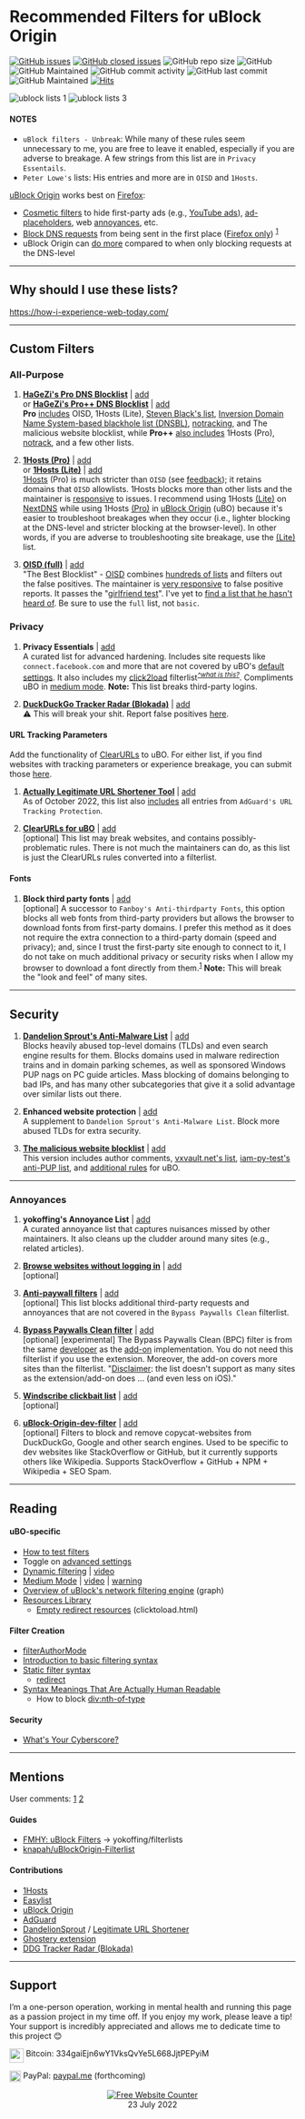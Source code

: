 # Recommended Filters for uBlock Origin

[![GitHub issues](https://img.shields.io/github/issues/yokoffing/filterlists)](https://github.com/yokoffing/filterlists/issues)
[![GitHub closed issues](https://badgen.net/github/closed-issues/yokoffing/filterlists?color=green)](https://github.com/yokoffing/filterlists/issues?q=is%3Aissue+is%3Aclosed)
![GitHub repo size](https://img.shields.io/github/repo-size/yokoffing/filterlists)
![GitHub](https://img.shields.io/github/license/yokoffing/filterlists?color=blue)
![GitHub Maintained](https://img.shields.io/badge/Open%20Source-Yes-green)
![GitHub commit activity](https://img.shields.io/github/commit-activity/y/yokoffing/filterlists)
![GitHub last commit](https://img.shields.io/github/last-commit/yokoffing/filterlists)
![GitHub Maintained](https://img.shields.io/badge/maintained-yes-green)
[![Hits](https://hits.seeyoufarm.com/api/count/incr/badge.svg?url=https%3A%2F%2Fgithub.com%2Fyokoffing%2Ffilterlists&count_bg=%2379C83D&title_bg=%23555555&icon=&icon_color=%23E7E7E7&title=hits&edge_flat=false)](https://hits.seeyoufarm.com)

![ublock lists 1](https://user-images.githubusercontent.com/11689349/193416193-9909ff8a-5e2c-4213-b151-e8d5f687d63f.png)
![ublock lists 3](https://user-images.githubusercontent.com/11689349/193416253-b89a2e66-b335-4dbb-a243-82e571beaf64.png)


#### NOTES
 - `uBlock filters - Unbreak`: While many of these rules seem unnecessary to me, you are free to leave it enabled, especially if you are adverse to breakage. A few strings from this list are in `Privacy Essentails`.
 - `Peter Lowe's` lists: His entries and more are in `OISD` and `1Hosts`.
 
[uBlock Origin](https://addons.mozilla.org/blog/ublock-origin-everything-you-need-to-know-about-the-ad-blocker/) works best on [Firefox](https://www.mozilla.org/en-US/firefox/new/):
* [Cosmetic filters](https://github.com/gorhill/uBlock/wiki/Does-uBlock-Origin-block-ads-or-just-hide-them%3F#cosmetic-filters) to hide first-party ads (e.g., [YouTube ads](https://discourse.pi-hole.net/t/how-do-i-block-ads-on-youtube/253)), [ad-placeholders](https://www.dslreports.com/forum/r33005057-How-to-block-the-spaces-taken-up-by-blocked-ads), web [annoyances]((https://old.reddit.com/r/nextdns/comments/t8qn8c/comment/hzqrrfa/?context=3)), etc.
* [Block DNS requests](https://old.reddit.com/r/firefox/comments/l7xetb/network_priority_for_firefoxs_enhanced_tracking/gle2mqn/?web2x=&context=3) from being sent in the first place ([Firefox only](https://github.com/gorhill/uBlock/wiki/Dashboard:-Settings#disable-prefetching)) <sup>[1](https://help.nextdns.io/t/x2hzbps/using-nextdns-why-is-ublock-origin-still-catching-lots-of-ads)
* uBlock Origin can [do more](https://github.com/gorhill/uBlock/wiki/About-%22Why-uBlock-Origin-works-so-much-better-than-Pi%E2%80%91hole-does%3F%22) compared to when only blocking requests at the DNS-level
  
 ***
 
 ## Why should I use these lists?
https://how-i-experience-web-today.com/

***

## Custom Filters

### All-Purpose

1) **[HaGeZi's Pro DNS Blocklist](https://github.com/hagezi/dns-blocklists#multi-pro---extended-protection-)** | [add](https://raw.githubusercontent.com/hagezi/dns-blocklists/main/adblock/pro.txt)
<br> or [**HaGeZi's Pro++ DNS Blocklist**](https://github.com/hagezi/dns-blocklists#multi-pro---maximum-protection-) | [add](https://raw.githubusercontent.com/hagezi/dns-blocklists/main/adblock/pro.plus.txt)
<br> **Pro** [includes](https://github.com/hagezi/dns-blocklists/blob/main/usedsources.md#pro) OISD, 1Hosts (Lite), [Steven Black's list](https://raw.githubusercontent.com/StevenBlack/hosts/master/hosts), [Inversion Domain Name System-based blackhole list (DNSBL)](https://github.com/elliotwutingfeng/Inversion-DNSBL-Blocklists#inversion-dnsbl-domain-name-system-based-blackhole-list-blocklists), [notracking](https://github.com/notracking/hosts-blocklists), and The malicious website blocklist, while **Pro++** [also includes](https://github.com/hagezi/dns-blocklists/blob/main/usedsources.md#proplus) 1Hosts (Pro), [notrack](https://gitlab.com/quidsup/notrack#notrack), and a few other lists.

2) **[1Hosts (Pro)](https://github.com/badmojr/1Hosts#1hosts-pro)** | [add](https://raw.githubusercontent.com/badmojr/1Hosts/master/Pro/adblock.txt)
<br> or **[1Hosts (Lite)](https://github.com/badmojr/1Hosts#1hosts-lite)** | [add](https://o0.pages.dev/Lite/adblock.txt)
<br> [1Hosts](https://github.com/badmojr/1Hosts#safeguard-your-devices-against-pesky-ads-trackers-and-malware) (Pro) is much stricter than `OISD` (see [feedback](https://old.reddit.com/r/nextdns/comments/uxwabr/kind_of_amazed_at_1hosts_pro/)); it retains domains that `OISD` allowlists. 1Hosts blocks more than other lists and the maintainer is [responsive](https://github.com/badmojr/1Hosts/issues) to issues. I recommend using 1Hosts [(Lite)](https://github.com/badmojr/1Hosts#1hosts-lite) on [NextDNS](https://nextdns.io/?from=xujj63g5) while using 1Hosts [(Pro)](https://github.com/badmojr/1Hosts#1hosts-pro) in [uBlock Origin](https://addons.mozilla.org/blog/ublock-origin-everything-you-need-to-know-about-the-ad-blocker/) (uBO) because it's easier to troubleshoot breakages when they occur (i.e., lighter blocking at the DNS-level and stricter blocking at the browser-level). In other words, if you are adverse to troubleshooting site breakage, use the [(Lite)](https://o0.pages.dev/Lite/adblock.txt) list.


3) **[OISD (full)](https://oisd.nl/)** | [add](https://oisd.nl/downloads)
<br> "The Best Blocklist" - [OISD](https://oisd.nl/) combines [hundreds of lists](https://oisd.nl/includedlists/full) and filters out the false positives. The maintainer is [very responsive](https://www.reddit.com/r/oisd_blocklist/comments/s70dhx/oisd_domain_blocklist/?sort=new) to false positive reports. It passes the "[girlfriend test](https://www.urbandictionary.com/define.php?term=girlfriend%20test#:~:text=When%20a%20piece%20of%20technology%20is%20easy%20enough%20for%20your%20girlfriend%20to%20use%20without%20calling%20you)". I've yet to [find a list that he hasn't heard of](https://oisd.nl/knownlists.php). Be sure to use the `full` list, not `basic`.

### Privacy

1) **Privacy Essentials** | [add](https://raw.githubusercontent.com/yokoffing/filterlists/main/privacy_essentials.txt) 
<br> A curated list for advanced hardening. Includes site requests like `connect.facebook.com` and more that are not covered by uBO's [default settings](https://github.com/gorhill/uBlock/wiki/uBlock-and-others:-Blocking-ads,-trackers,-malwares#observations). It also includes my [click2load](https://raw.githubusercontent.com/yokoffing/filterlists/main/click2load.txt) filterlist<sup>*[^what is this?](https://twitter.com/gorhill/status/1377613392559636486)*</sup>. Compliments uBO in [medium mode](https://github.com/gorhill/uBlock/wiki/Blocking-mode:-medium-mode). **Note:** This list breaks third-party logins.

2) **[DuckDuckGo Tracker Radar (Blokada)](https://github.com/blokadaorg/landing-github-pages/blob/master/scripts/ddg.py)** | [add](https://raw.githubusercontent.com/blokadaorg/landing-github-pages/master/blocklists/ddgtrackerradar/standard/hosts.txt)
<br> :warning: This will break your shit. Report false positives [here](https://community.blokada.org/t/introducing-duckduckgo-tracker-radar-to-blokada/469).

#### URL Tracking Parameters

Add the functionality of [ClearURLs](https://github.com/ClearURLs/Addon#-clearurls-) to uBO. For either list, if you find websites with tracking parameters or experience breakage, you can submit those [here](https://github.com/DandelionSprout/adfilt/discussions/163?sort=new).
1) **[Actually Legitimate URL Shortener Tool](https://github.com/DandelionSprout/adfilt/discussions/163?sort=new)** | [add](https://raw.githubusercontent.com/DandelionSprout/adfilt/master/LegitimateURLShortener.txt)
<br> As of October 2022, this list also [includes](https://github.com/DandelionSprout/adfilt/discussions/163?sort=old#discussioncomment-3956776) all entries from `AdGuard's URL Tracking Protection`.

2) **[ClearURLs for uBO](https://github.com/DandelionSprout/adfilt/tree/master/ClearURLs%20for%20uBo)** | [add](https://raw.githubusercontent.com/DandelionSprout/adfilt/master/ClearURLs%20for%20uBo/clear_urls_uboified.txt)
<br> [optional] This list may break websites, and contains possibly-problematic rules. There is not much the maintainers can do, as this list is just the ClearURLs rules converted into a filterlist.

#### Fonts

1) **Block third party fonts** | [add](https://raw.githubusercontent.com/yokoffing/filterlists/main/block_third_party_fonts.txt)
<br> [optional] A successor to `Fanboy's Anti-thirdparty Fonts`, this option blocks all web fonts from third-party providers but allows the browser to download fonts from first-party domains. I prefer this method as it does not require the extra connection to a third-party domain (speed and privacy); and, since I trust the first-party site enough to connect to it, I do not take on much additional privacy or security risks when I allow my browser to download a font directly from them.<sup>[1](https://collinmbarrett.com/block-web-fonts/)</sup> **Note:** This will break the "look and feel" of many sites.

***

## Security

1) **[Dandelion Sprout's Anti-Malware List](https://github.com/DandelionSprout/adfilt/blob/master/Dandelion%20Sprout's%20Anti-Malware%20List.txt)** | [add](https://raw.githubusercontent.com/DandelionSprout/adfilt/master/Dandelion%20Sprout's%20Anti-Malware%20List.txt)
<br> Blocks heavily abused top-level domains (TLDs) and even search engine results for them. Blocks domains used in malware redirection trains and in domain parking schemes, as well as sponsored Windows PUP nags on PC guide articles. Mass blocking of domains belonging to bad IPs, and has many other subcategories that give it a solid advantage over similar lists out there.

2) **Enhanced website protection** | [add](https://raw.githubusercontent.com/yokoffing/filterlists/main/enhanced_site_protection.txt)
<br> A supplement to `Dandelion Sprout's Anti-Malware List`. Block more abused TLDs for extra security.

3) **[The malicious website blocklist](https://github.com/iam-py-test/my_filters_001#filters-in-this-repo)** | [add](https://raw.githubusercontent.com/iam-py-test/my_filters_001/main/antimalware.txt)
<br> This version includes author comments, [vxvault.net's list](https://github.com/iam-py-test/vxvault_filter), [iam-py-test's anti-PUP list](https://github.com/iam-py-test/my_filters_001/blob/main/antipup.txt), and [additional rules](https://github.com/iam-py-test/my_filters_001/blob/main/special_lists/anti-malware-ubo-extension.txt) for uBO.

***

### Annoyances

1) **yokoffing's Annoyance List** | [add](https://raw.githubusercontent.com/yokoffing/filterlists/main/annoyance_list.txt)
<br> A curated annoyance list that captures nuisances missed by other maintainers. It also cleans up the cludder around many sites (e.g., related articles).

2) **[Browse websites without logging in](https://github.com/DandelionSprout/adfilt/blob/master/BrowseWebsitesWithoutLoggingIn.txt)** | [add](https://raw.githubusercontent.com/DandelionSprout/adfilt/master/BrowseWebsitesWithoutLoggingIn.txt)
<br> [optional]

3) **[Anti-paywall filters](https://github.com/liamengland1/miscfilters/blob/master/antipaywall.txt)** | [add](https://raw.githubusercontent.com/llacb47/miscfilters/master/antipaywall.txt)
 <br> [optional] This list blocks additional third-party requests and annoyances that are not covered in the `Bypass Paywalls Clean` filterlist.

4) **[Bypass Paywalls Clean filter](https://gitlab.com/magnolia1234/bypass-paywalls-clean-filters)** | [add](https://gitlab.com/magnolia1234/bypass-paywalls-clean-filters/-/raw/main/bpc-paywall-filter.txt)
 <br> [optional] [experimental] The Bypass Paywalls Clean (BPC) filter is from the same [developer](https://gitlab.com/magnolia1234) as the [add-on](https://addons.mozilla.org/en-US/firefox/addon/bypass-paywalls-clean/) implementation. You do not need this filterlist if you use the extension. Moreover, the add-on covers more sites than the filterlist. "[Disclaimer](https://gitlab.com/magnolia1234/bypass-paywalls-clean-filters#bypass-paywalls-clean-filters): the list doesn't support as many sites as the extension/add-on does ... (and even less on iOS)."
 
 5) **[Windscribe clickbait list](https://windscribe.com/features/robert)** | [add](https://assets.windscribe.com/custom_blocklists/clickbait.txt)
 <br> [optional]
 
 6) **[uBlock-Origin-dev-filter](https://github.com/quenhus/uBlock-Origin-dev-filter#ublock-origin-dev-filter)** | [add](https://raw.githubusercontent.com/quenhus/uBlock-Origin-dev-filter/main/dist/all_search_engines/global.txt)
 <br> [optional] Filters to block and remove copycat-websites from DuckDuckGo, Google and other search engines. Used to be specific to dev websites like StackOverflow or GitHub, but it currently supports others like Wikipedia. Supports StackOverflow + GitHub + NPM + Wikipedia + SEO Spam.
 
***

## Reading

#### uBO-specific
* [How to test filters](https://www.reddit.com/r/uBlockOrigin/wiki/solutions/#wiki_how_to_test_filters)
* Toggle on [advanced settings](https://github.com/gorhill/uBlock/wiki/Advanced-user-features)
* [Dynamic filtering](https://github.com/gorhill/uBlock/wiki/Dynamic-filtering:-quick-guide) | [video](https://www.youtube.com/watch?v=2lisQQmWQkY)
* [Medium Mode](https://github.com/gorhill/uBlock/wiki/Blocking-mode:-medium-mode) | [video](https://youtu.be/2lisQQmWQkY?t=804) | [warning](https://old.reddit.com/r/firefox/comments/y0oce5/comment/irvpvrn/?context=1)
* [Overview of uBlock's network filtering engine](https://github.com/gorhill/uBlock/wiki/Overview-of-uBlock's-network-filtering-engine) (graph)
* [Resources Library](https://github.com/gorhill/uBlock/wiki/Resources-Library#defuser-scriptlets)
    * [Empty redirect resources](https://github.com/gorhill/uBlock/wiki/Resources-Library#empty-redirect-resources) (clicktoload.html)

#### Filter Creation
* [filterAuthorMode](https://github.com/gorhill/uBlock/wiki/Advanced-settings#filterauthormode)
* [Introduction to basic filtering syntax](https://github.com/gorhill/uBlock/wiki/Introduction-to-basic-filtering-syntax)
* [Static filter syntax](https://github.com/gorhill/uBlock/wiki/Static-filter-syntax)
    * [redirect](https://github.com/gorhill/uBlock/wiki/Static-filter-syntax#redirect)
* [Syntax Meanings That Are Actually Human Readable](https://github.com/DandelionSprout/adfilt/blob/master/Wiki/SyntaxMeaningsThatAreActuallyHumanReadable.md)
    * How to block [div:nth-of-type](https://stackoverflow.com/questions/44664907/how-can-i-use-a-wildcard-in-ublock-origin)

#### Security
* [What's Your Cyberscore?](https://cybersecurity.ncsu.edu/home/whats-your-cyberscore/)

***

## Mentions

User comments: [1](https://old.reddit.com/r/uBlockOrigin/comments/t5ipte/deleted_by_user/hz5edjk/?context=2) [2](https://old.reddit.com/r/dataisbeautiful/comments/t52qxa/oc_i_updated_our_famous_password_table_for_2022/hz4bcq8/?context=2)

#### Guides
* [FMHY: uBlock Filters](https://github.com/nbats/FMHYedit/blob/main/STORAGE.md#ublock-filters) → yokoffing/filterlists
* [knapah/uBlockOrigin-Filterlist](https://github.com/knapah/uBlockOrigin-Filterlist)

#### Contributions
* [1Hosts](https://github.com/badmojr/1Hosts/issues?q=is%3Aissue+author%3Ayokoffing+)
* [Easylist](https://github.com/easylist/easylist/issues?q=is%3Aissue+author%3Ayokoffing+)
* [uBlock Origin](https://github.com/uBlockOrigin/uAssets/issues?q=is%3Aissue+author%3Ayokoffing+)
* [AdGuard](https://github.com/AdguardTeam/AdguardFilters/issues?q=is%3Aissue+author%3Ayokoffing+)
* [DandelionSprout](https://github.com/DandelionSprout/adfilt/issues?q=+author%3Ayokoffing) / [Legitimate URL Shortener](https://github.com/DandelionSprout/adfilt/discussions/163?sort=new)
* [Ghostery extension](https://github.com/ghostery/ghostery-extension/issues?q=is%3Aissue+author%3Ayokoffing)
* [DDG Tracker Radar (Blokada)](https://community.blokada.org/t/introducing-duckduckgo-tracker-radar-to-blokada/469)

***

## Support
I’m a one-person operation, working in mental health and running this page as a passion project in my time off. If you enjoy my work, please leave a tip! Your support is incredibly appreciated and allows me to dedicate time to this project :blush:

<img align="top" width="25px" src="https://coekuss.com/quietfox/bitcoin.png"> Bitcoin: 334gaiEjn6wY1VksQvYe5L668JjtPEPyiM

<img align="top" width="20px" src="https://coekuss.com/quietfox/paypal.png"> PayPal: [paypal.me](about:blank) (forthcoming)

<div align='center'><a href='https://www.websitecounterfree.com'><img src='https://www.websitecounterfree.com/c.php?d=9&id=19652&s=1' border='0' alt='Free Website Counter'></a><br / >
<div align='center'>23 July 2022</div>
